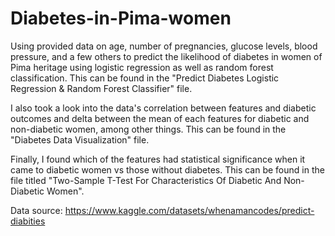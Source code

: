 # Diabetes-in-Pima-women
Using provided data on age, number of pregnancies, glucose levels, blood pressure, and a few others to predict the likelihood of diabetes in women of Pima heritage using logistic regression as well as random forest classification. This can be found in the "Predict Diabetes Logistic Regression & Random Forest Classifier" file.

I also took a look into the data's correlation between features and diabetic outcomes and delta between the mean of each features for diabetic and non-diabetic women, among other things. This can be found in the "Diabetes Data Visualization" file.

Finally, I found which of the features had statistical significance when it came to diabetic women vs those without diabetes. This can be found in the file titled "Two-Sample T-Test For Characteristics Of Diabetic And Non-Diabetic Women".

Data source: https://www.kaggle.com/datasets/whenamancodes/predict-diabities
